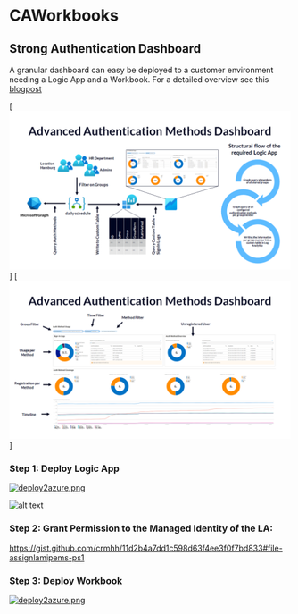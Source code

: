 # CAWorkbooks
## Strong Authentication Dashboard
A granular dashboard can easy be deployed to a customer environment needing a Logic App and a Workbook. For a detailed overview see this [blogpost](https://chris-brumm.medium.com/implementing-an-advanced-authentication-methods-dashboard-bcb83ebbef95) 

[![Overview Auth Method Dashboard](/media/OverviewAuthMethodDashboard.png)]
[![Auth Method Dashboard](/media/AuthMethodDashboard.png)]

### Step 1: Deploy Logic App

[![deploy2azure.png](https://aka.ms/deploytoazurebutton)](https://portal.azure.com/#create/Microsoft.Template/uri/https%3A%2F%2Fraw.githubusercontent.com%2Fcrmhh%2FCAWorkbooks%2Fmain%2FStrongAuthDashboard-LogicApp.arm.json)

 <img src="https://github.com/crmhh/CAWorkbooks/assets/30894952/c34d2dc9-d8a7-48cc-a25c-e2ad02f51050" alt="alt text" width="350" height="350">

### Step 2: Grant Permission to the Managed Identity of the LA:

https://gist.github.com/crmhh/11d2b4a7dd1c598d63f4ee3f0f7bd833#file-assignlamipems-ps1

### Step 3: Deploy Workbook

[![deploy2azure.png](https://github.com/crmhh/CAWorkbooks/assets/30894952/f47a0916-d2fb-403f-8435-ea0f39483718)](https://portal.azure.com/#create/Microsoft.Template/uri/https://portal.azure.com/#create/Microsoft.Template/uri/https%3A%2F%2Fraw.githubusercontent.com%2Fcrmhh%2FCAWorkbooks%2Fmain%2FStrongAuthDashboard.arm.json)
